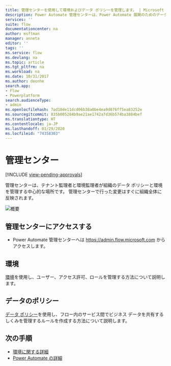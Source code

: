 ```yaml
---
title: 管理センターを使用して環境およびデータ ポリシーを管理します。 | Microsoft Docs
description: Power Automate 管理センターは、Power Automate 展開のためのデータ ポリシーと環境を管理する目的で、テナント管理者や環境管理者によって使用されます。
services: ''
suite: flow
documentationcenter: na
author: msftman
manager: anneta
editor: ''
tags: ''
ms.service: flow
ms.devlang: na
ms.topic: article
ms.tgt_pltfrm: na
ms.workload: na
ms.date: 10/31/2017
ms.author: deonhe
search.app:
- Flow
- Powerplatform
search.audienceType:
- admin
ms.openlocfilehash: 7ad18de11dcd06b38a0be4ea9d076ff5ea83252e
ms.sourcegitcommit: 835b005284b9ae21ae1742a7d36b574ba3884bef
ms.translationtype: HT
ms.contentlocale: ja-JP
ms.lasthandoff: 01/29/2020
ms.locfileid: "74358303"
---
```

# <a name="the-admin-center"></a>管理センター
[!INCLUDE [view-pending-approvals](includes/cc-rebrand.md)]

管理センターは、テナント監理者と環境監理者が組織のデータ ポリシーと環境を管理する中心的な場所です。 管理センターで行った変更はすぐに組織全体に反映されます。

![概要](./media/admin-center-introduction/overview.png)

## <a name="access-the-admin-center"></a>管理センターにアクセスする

* Power Automate 管理センターへは https://admin.flow.microsoft.com からアクセスします。

## <a name="environments"></a>環境

[環境](environments-overview-admin.md)を使用し、ユーザー、アクセス許可、ロールを管理する方法について説明します。

## <a name="data-policies"></a>データのポリシー

[データ ポリシー](prevent-data-loss.md)を使用し、フロー内のサービス間でビジネス データを共有するしくみを管理するルールを作成する方法について説明します。

## <a name="next-steps"></a>次の手順

* [環境に関する詳細](environments-overview-admin.md)
* [Power Automate の詳細](getting-started.md)

